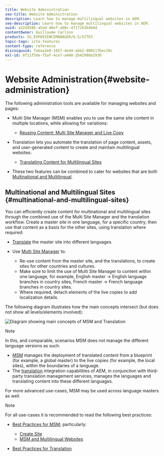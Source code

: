 ```yaml
---
title: Website Administration
seo-title: Website Administration
description: Learn how to manage multilingual websites in AEM.
seo-description: Learn how to manage multilingual websites in AEM.
uuid: a32d458b-a5ad-46ef-a68c-4717c63b4bdd
contentOwner: Guillaume Carlino
products: SG_EXPERIENCEMANAGER/6.5/SITES
topic-tags: site-features
content-type: reference
discoiquuid: fabaa3e8-1657-4ed4-abb2-990117bec39c
exl-id: 8f11f5de-f5af-4ce7-a448-2b4299de2930
---
```

# Website Administration{#website-administration}

The following administration tools are available for managing websites and pages:

* Multi Site Manager (MSM) enables you to use the same site content in multiple locations, while allowing for variations:

    * [Reusing Content: Multi Site Manager and Live Copy](/help/sites-administering/msm.md)

* Translation lets you automate the translation of page content, assets, and user-generated content to create and maintain multilingual websites:

    * [Translating Content for Multilingual Sites](/help/sites-administering/translation.md)

* These two features can be combined to cater for websites that are both [Multinational and Multilingual](#multinational-and-multilingual-sites).

## Multinational and Multilingual Sites {#multinational-and-multilingual-sites}

You can efficiently create content for multinational and multilingual sites through the combined use of the Multi Site Manager and the translation workflow. Create a master site in one language, for a specific country, then use that content as a basis for the other sites, using translation where required:

* [Translate](/help/sites-administering/translation.md) the master site into different languages.

* Use [Multi Site Manager](/help/sites-administering/msm.md) to:

    * Re-use content from the master site, and the translations, to create sites for other countries and cultures.
    * Make sure to limit the use of Multi Site Manager to content within one language, for example, English master -&gt; English language branches in country sites, French master -&gt; French language branches in country sites.
    * Where required, detach elements of the live copies to add localization details.

The following diagram illustrates how the main concepts intersect (but does not show all levels/elements involved):

![Diagram showing main concepts of MSM and Translation](assets/chlimage_1-71a.png)

>[!NOTE]
>
>In this, and comparable, scenarios MSM does not manage the different language versions as such.
>
>* [MSM](/help/sites-administering/msm.md) manages the deployment of translated content from a blueprint (for example, a global master) to the live copies (for example, the local sites), within the boundaries of a language.
>* The [translation](/help/sites-administering/translation.md) integration capabilities of AEM, in conjunction with third-party translation management services, manages the languages and translating content into these different languages.
>
>For more advanced use-cases, MSM may be used across language masters as well.

>[!NOTE]
>
>For all use-cases it is recommended to read the following best practices:
>
>* [Best Practices for MSM](/help/sites-administering/msm-best-practices.md); particularly:
>
>   * [Create Site](/help/sites-administering/msm-best-practices.md#create-site)
>   * [MSM and Multilingual Websites](/help/sites-administering/msm-best-practices.md#msm-and-multilingual-websites)
>
>* [Best Practices for Translation](/help/sites-administering/tc-bp.md)
